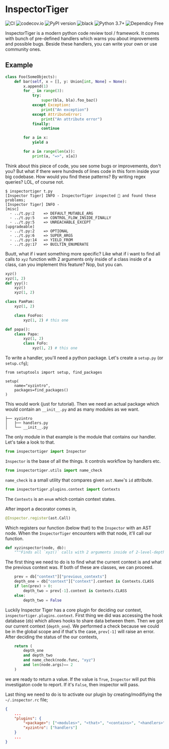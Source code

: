 # InspectorTiger
![CI](https://github.com/thg-consulting/inspectortiger/workflows/CI/badge.svg)
![codecov.io](http://codecov.io/github/thg-consulting/inspectortiger/coverage.svg?branch=master)
![PyPI version](https://badge.fury.io/py/inspectortiger.svg)
![black](https://img.shields.io/badge/code%20style-black-000000.svg)
![Python 3.7+](https://img.shields.io/badge/python-3.7+-blue.svg)
![Dependicy Free](https://img.shields.io/static/v1?label=dependicy&message=free&color=success)

InspectorTiger is a modern python code review tool / framework. It comes with bunch of pre-defined handlers which warns you about improvements and possible bugs. Beside these handlers, you can write your own or use community ones.

## Example
```py
class Foo(SomeObjects):
    def bar(self, x = [], y: Union[int, None] = None):
        x.append(1)
        for _ in range(3):
            try:
                super(bla, bla).foo_baz()
            except Exception:
                print("An exception")
            except AttributeError:
                print("An attribute error")
            finally:
                continue

        for a in x:
            yield a

        for a in range(len(x)):
            print(a, "=>", x[a])
```
Think about this piece of code, you see some bugs or improvements, don't you? But what if there were hundreds of lines code in this form inside your big codebase. How would you find these patterns? By writing regex queries? LOL, of course not.
```console
$ inspectortiger t.py
[Inspector Tiger] INFO - InspectorTiger inspected 🔎 and found these problems;
[Inspector Tiger] INFO -
[misc]
  - ../t.py:2    => DEFAULT_MUTABLE_ARG
  - ../t.py:5    => CONTROL_FLOW_INSIDE_FINALLY
  - ../t.py:5    => UNREACHABLE_EXCEPT
[upgradeable]
  - ../t.py:2    => OPTIONAL
  - ../t.py:6    => SUPER_ARGS
  - ../t.py:14   => YIELD_FROM
  - ../t.py:17   => BUILTIN_ENUMERATE
```

Buutt, what if i want something more specific? Like what if i want to find all calls to `xyz` function with 2 arguments only inside of a class inside of a class, can you implement this feature? Nop, but you can.

```py
xyz()
xyz(1, 2)
def yyy():
    xyz()
    xyz(1, 2)

class PamPam:
    xyz(1, 2)

    class FooFoo:
        xyz(1, 2) # this one

def papa():
    class Papa:
        xyz(1, 2)
        class FoFo:
            xyz(1, 2) # this one
```

To write a handler, you'll need a python package. Let's create a `setup.py` (or `setup.cfg`);
```
from setuptools import setup, find_packages

setup(
    name="xyzintro",
    packages=find_packages()
)
```
This would work (just for tutorial). Then we need an actual package which would contain an `__init__.py` and as many modules as we want.
```
├── xyzintro
│   ├── handlers.py
│   └── __init__.py
```
The only module in that example is the module that contains our handler. Let's take a look to that.
```py
from inspectortiger import Inspector
```
`Inspector` is the base of all the things. It controls workflow by handlers etc.
```py
from inspectortiger.utils import name_check
```
`name_check` is a small utility that compares given `ast.Name`'s `id` attribute.
```py
from inspectortiger.plugins.context import Contexts
```
The `Contexts` is an `enum` which contain context states.


After import a decorator comes in,
```py
@Inspector.register(ast.Call)
```
Which registers our function (below that) to the `Inspector` with an AST node. When the `InspectorTiger` encounters with that node, it'll call our function.
```py
def xyzinspector(node, db):
    """Finds all `xyz()` calls with 2 arguments inside of 2-level-depth class context."""
```
The first thing we need to do is to find what the current context is and what the previous context was. If both of these are classes, we can proceed.
```py
    prev = db["context"]["previous_contexts"]
    depth_one = db["context"]["context"].context is Contexts.CLASS
    if len(prev) > 0:
        depth_two = prev[-1].context is Contexts.CLASS
    else:
        depth_two = False
```
Luckily Inspector Tiger has a core plugin for deciding our context, `inspectortiger.plugins.context`. First thing we did was accessing the hook database (`db`) which allows hooks to share data between them. Then we got our current context (`depth_one`). We performed a check because we could be in the global scope and if that's the case, `prev[-1]` will raise an error. After deciding the status of the our contexts,
```py
    return (
        depth_one
        and depth_two
        and name_check(node.func, "xyz")
        and len(node.args)== 2
    )
```
we are ready to return a value. If the value is `True`, `Inspector` will put this investigaton code to report. If it's `False`, then inspector will pass.


Last thing we need to do is to activate our plugin by creating/modifiying the `~/.inspector.rc` file;
```json
{
    ...
    "plugins": {
        "<package>": ["<modules>", "<that>", "<contains>", "<handlers>"],
        "xyzintro": ["handlers"]
    }
    ...
}

```
